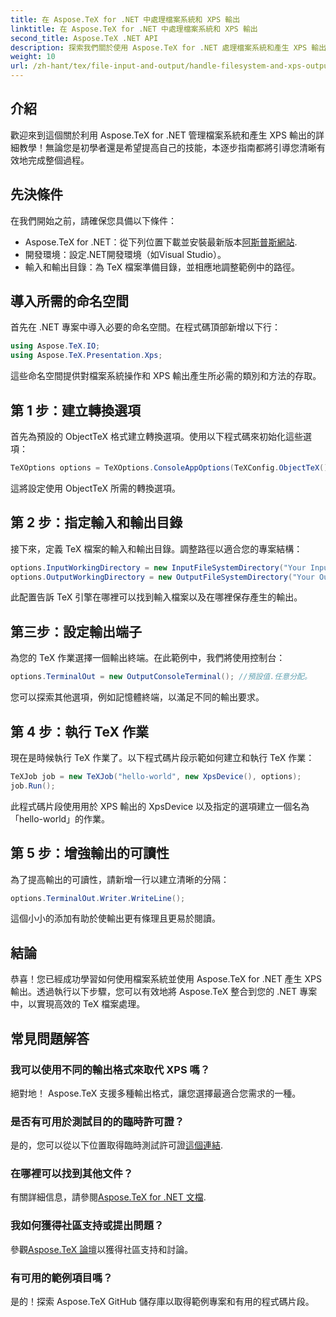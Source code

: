 ```yaml
---
title: 在 Aspose.TeX for .NET 中處理檔案系統和 XPS 輸出
linktitle: 在 Aspose.TeX for .NET 中處理檔案系統和 XPS 輸出
second_title: Aspose.TeX .NET API
description: 探索我們關於使用 Aspose.TeX for .NET 處理檔案系統和產生 XPS 輸出的綜合指南。這個逐步教程涵蓋了從設定環境到執行 TeX 作業的所有內容。
weight: 10
url: /zh-hant/tex/file-input-and-output/handle-filesystem-and-xps-output/
---
```

## 介紹

歡迎來到這個關於利用 Aspose.TeX for .NET 管理檔案系統和產生 XPS 輸出的詳細教學！無論您是初學者還是希望提高自己的技能，本逐步指南都將引導您清晰有效地完成整個過程。

## 先決條件

在我們開始之前，請確保您具備以下條件：

-  Aspose.TeX for .NET：從下列位置下載並安裝最新版本[阿斯普斯網站](https://releases.aspose.com/tex/net/).
- 開發環境：設定.NET開發環境（如Visual Studio）。
- 輸入和輸出目錄：為 TeX 檔案準備目錄，並相應地調整範例中的路徑。

## 導入所需的命名空間

首先在 .NET 專案中導入必要的命名空間。在程式碼頂部新增以下行：

```csharp
using Aspose.TeX.IO;
using Aspose.TeX.Presentation.Xps;
```

這些命名空間提供對檔案系統操作和 XPS 輸出產生所必需的類別和方法的存取。

## 第 1 步：建立轉換選項

首先為預設的 ObjectTeX 格式建立轉換選項。使用以下程式碼來初始化這些選項：

```csharp
TeXOptions options = TeXOptions.ConsoleAppOptions(TeXConfig.ObjectTeX());
```

這將設定使用 ObjectTeX 所需的轉換選項。

## 第 2 步：指定輸入和輸出目錄

接下來，定義 TeX 檔案的輸入和輸出目錄。調整路徑以適合您的專案結構：

```csharp
options.InputWorkingDirectory = new InputFileSystemDirectory("Your Input Directory");
options.OutputWorkingDirectory = new OutputFileSystemDirectory("Your Output Directory");
```

此配置告訴 TeX 引擎在哪裡可以找到輸入檔案以及在哪裡保存產生的輸出。

## 第三步：設定輸出端子

為您的 TeX 作業選擇一個輸出終端。在此範例中，我們將使用控制台：

```csharp
options.TerminalOut = new OutputConsoleTerminal(); //預設值.任意分配。
```

您可以探索其他選項，例如記憶體終端，以滿足不同的輸出要求。

## 第 4 步：執行 TeX 作業

現在是時候執行 TeX 作業了。以下程式碼片段示範如何建立和執行 TeX 作業：

```csharp
TeXJob job = new TeXJob("hello-world", new XpsDevice(), options);
job.Run();
```

此程式碼片段使用用於 XPS 輸出的 XpsDevice 以及指定的選項建立一個名為「hello-world」的作業。

## 第 5 步：增強輸出的可讀性

為了提高輸出的可讀性，請新增一行以建立清晰的分隔：

```csharp
options.TerminalOut.Writer.WriteLine();
```

這個小小的添加有助於使輸出更有條理且更易於閱讀。

## 結論

恭喜！您已經成功學習如何使用檔案系統並使用 Aspose.TeX for .NET 產生 XPS 輸出。透過執行以下步驟，您可以有效地將 Aspose.TeX 整合到您的 .NET 專案中，以實現高效的 TeX 檔案處理。

## 常見問題解答

### 我可以使用不同的輸出格式來取代 XPS 嗎？

絕對地！ Aspose.TeX 支援多種輸出格式，讓您選擇最適合您需求的一種。

### 是否有可用於測試目的的臨時許可證？

是的，您可以從以下位置取得臨時測試許可證[這個連結](https://purchase.conholdate.com/temporary-license/).

### 在哪裡可以找到其他文件？

有關詳細信息，請參閱[Aspose.TeX for .NET 文檔](https://reference.aspose.com/tex/net/).

### 我如何獲得社區支持或提出問題？

參觀[Aspose.TeX 論壇](https://forum.aspose.com/c/tex/47)以獲得社區支持和討論。

### 有可用的範例項目嗎？

是的！探索 Aspose.TeX GitHub 儲存庫以取得範例專案和有用的程式碼片段。
